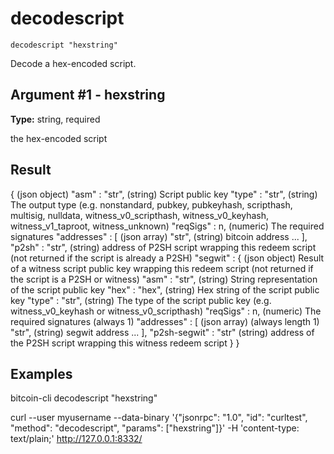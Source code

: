 # decodescript

`decodescript "hexstring"`

Decode a hex-encoded script.

## Argument #1 - hexstring

**Type:** string, required

the hex-encoded script

## Result

{                             (json object)
  "asm" : "str",              (string) Script public key
  "type" : "str",             (string) The output type (e.g. nonstandard, pubkey, pubkeyhash, scripthash, multisig, nulldata, witness_v0_scripthash, witness_v0_keyhash, witness_v1_taproot, witness_unknown)
  "reqSigs" : n,              (numeric) The required signatures
  "addresses" : [             (json array)
    "str",                    (string) bitcoin address
    ...
  ],
  "p2sh" : "str",             (string) address of P2SH script wrapping this redeem script (not returned if the script is already a P2SH)
  "segwit" : {                (json object) Result of a witness script public key wrapping this redeem script (not returned if the script is a P2SH or witness)
    "asm" : "str",            (string) String representation of the script public key
    "hex" : "hex",            (string) Hex string of the script public key
    "type" : "str",           (string) The type of the script public key (e.g. witness_v0_keyhash or witness_v0_scripthash)
    "reqSigs" : n,            (numeric) The required signatures (always 1)
    "addresses" : [           (json array) (always length 1)
      "str",                  (string) segwit address
      ...
    ],
    "p2sh-segwit" : "str"     (string) address of the P2SH script wrapping this witness redeem script
  }
}

## Examples

bitcoin-cli decodescript "hexstring"

curl --user myusername --data-binary '{"jsonrpc": "1.0", "id": "curltest", "method": "decodescript", "params": ["hexstring"]}' -H 'content-type: text/plain;' http://127.0.0.1:8332/